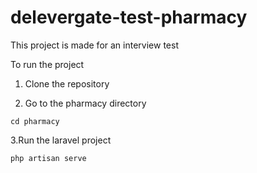 # delevergate-test-pharmacy
This project is made for an interview test

To run the project

1. Clone the repository

2. Go to the pharmacy directory
 ```
 cd pharmacy
 ```
 
 3.Run the laravel project
 ```
 php artisan serve
 ```
